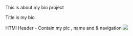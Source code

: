 This is about my bio project

Title is my bio

HTMl 
Header - Contain my pic , name and & navigation
<img src="./assets/Screenshots/mybio1.JPG" />